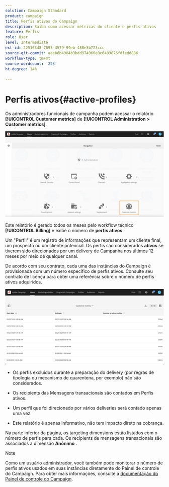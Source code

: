 ```yaml
---
solution: Campaign Standard
product: campaign
title: Perfis ativos do Campaign
description: Saiba como acessar métricas do cliente e perfis ativos
feature: Perfis
role: User
level: Intermediate
exl-id: 22516348-7695-4579-99eb-480e5b723ccc
source-git-commit: aeeb6b4984b3bdd974960e8c6403876fdfedd886
workflow-type: tm+mt
source-wordcount: '228'
ht-degree: 14%

---
```


# Perfis ativos{#active-profiles}

Os administradores funcionais de campanha podem acessar o relatório **[!UICONTROL Customer metrics]** de **[!UICONTROL Administration > Customer metrics]**.

![](assets/audience_customer_metrics.png)

Este relatório é gerado todos os meses pelo workflow técnico **[!UICONTROL Billing]** e exibe o número de **perfis ativos**.

Um &quot;Perfil&quot; é um registro de informações que representam um cliente final, um prospecto ou um cliente potencial. Os perfis são considerados **ativos** se tiverem sido direcionados por um delivery de Campanha nos últimos 12 meses por meio de qualquer canal.

De acordo com seu contrato, cada uma das instâncias do Campaign é provisionada com um número específico de perfis ativos. Consulte seu contrato de licença para obter uma referência sobre o número de perfis ativos adquiridos.

![](assets/audience_active_profiles_list.png)



* Os perfis excluídos durante a preparação do delivery (por regras de tipologia ou mecanismo de quarentena, por exemplo) não são considerados.

* Os recipients das Mensagens transacionais são contados em Perfis ativos.

* Um perfil que foi direcionado por vários deliveries será contado apenas uma vez.

* Este relatório é apenas informativo, não tem impacto direto na cobrança.

Na parte inferior da página, os targeting dimensions estão listados com o número de perfis para cada. Os recipients de mensagens transacionais são associados à dimensão **Anônimo** .

>[!NOTE]
>
>Como um usuário administrador, você também pode monitorar o número de perfis ativos usados em suas instâncias diretamente do Painel de controle do Campaign. Para obter mais informações, consulte a [documentação do Painel de controle do Campaign](https://experienceleague.adobe.com/docs/control-panel/using/performance-monitoring/active-profiles-monitoring.html?lang=pt-BR).

